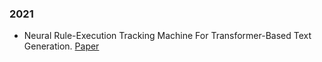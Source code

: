 ### 2021
- Neural Rule-Execution Tracking Machine For Transformer-Based Text Generation. [Paper](https://arxiv.org/pdf/2107.13077v1.pdf)
